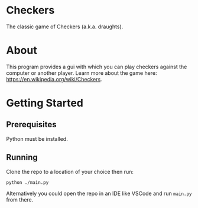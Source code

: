 # Checkers

The classic game of Checkers (a.k.a. draughts).

# About

This program provides a gui with which you can play checkers against the computer or another player. Learn more about the game here: https://en.wikipedia.org/wiki/Checkers.

# Getting Started

## Prerequisites

Python must be installed.

## Running

Clone the repo to a location of your choice then run:

<code>python ./main.py</code>

Alternatively you could open the repo in an IDE like VSCode and run `main.py` from there.
